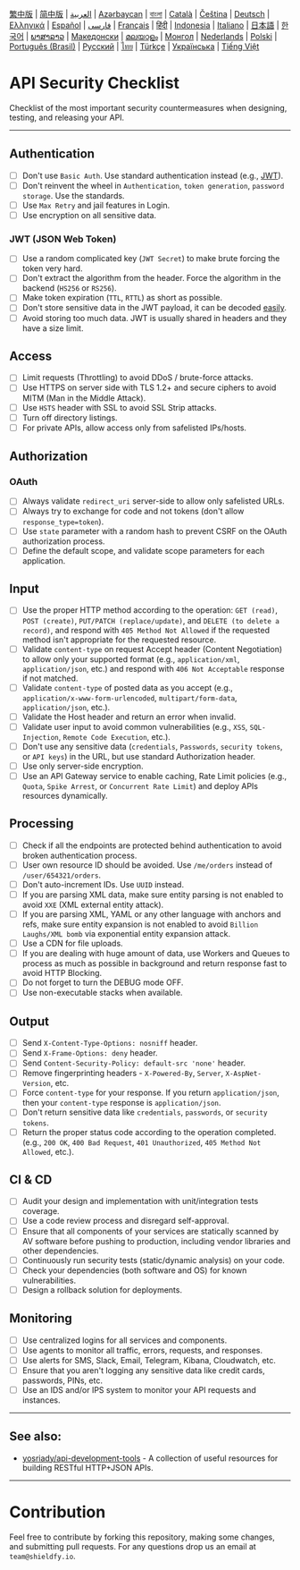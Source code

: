 [繁中版](./README-tw.md) | [简中版](./README-zh.md) | [العربية](./README-ar.md) | [Azərbaycan](./README-az.md) | [বাংলা](./README-bn.md) | [Català](./README-ca.md) | [Čeština](./README-cs.md) | [Deutsch](./README-de.md) | [Ελληνικά](./README-el.md) | [Español](./README-es.md) | [فارسی](./README-fa.md) | [Français](./README-fr.md) | [हिंदी](./README-hi.md) | [Indonesia](./README-id.md) | [Italiano](./README-it.md) | [日本語](./README-ja.md) | [한국어](./README-ko.md) | [ພາສາລາວ](./README-lo.md) | [Македонски](./README-mk.md) | [മലയാളം](./README-ml.md) | [Монгол](./README-mn.md) | [Nederlands](./README-nl.md) | [Polski](./README-pl.md) | [Português (Brasil)](./README-pt_BR.md) | [Русский](./README-ru.md) | [ไทย](./README-th.md) | [Türkçe](./README-tr.md) | [Українська](./README-uk.md) | [Tiếng Việt](./README-vi.md)

# API Security Checklist

Checklist of the most important security countermeasures when designing, testing, and releasing your API.

---

## Authentication

- [ ] Don't use `Basic Auth`. Use standard authentication instead (e.g., [JWT](https://jwt.io/)).
- [ ] Don't reinvent the wheel in `Authentication`, `token generation`, `password storage`. Use the standards.
- [ ] Use `Max Retry` and jail features in Login.
- [ ] Use encryption on all sensitive data.

### JWT (JSON Web Token)

- [ ] Use a random complicated key (`JWT Secret`) to make brute forcing the token very hard.
- [ ] Don't extract the algorithm from the header. Force the algorithm in the backend (`HS256` or `RS256`).
- [ ] Make token expiration (`TTL`, `RTTL`) as short as possible.
- [ ] Don't store sensitive data in the JWT payload, it can be decoded [easily](https://jwt.io/#debugger-io).
- [ ] Avoid storing too much data. JWT is usually shared in headers and they have a size limit.

## Access

- [ ] Limit requests (Throttling) to avoid DDoS / brute-force attacks.
- [ ] Use HTTPS on server side with TLS 1.2+ and secure ciphers to avoid MITM (Man in the Middle Attack).
- [ ] Use `HSTS` header with SSL to avoid SSL Strip attacks.
- [ ] Turn off directory listings.
- [ ] For private APIs, allow access only from safelisted IPs/hosts.

## Authorization

### OAuth

- [ ] Always validate `redirect_uri` server-side to allow only safelisted URLs.
- [ ] Always try to exchange for code and not tokens (don't allow `response_type=token`).
- [ ] Use `state` parameter with a random hash to prevent CSRF on the OAuth authorization process.
- [ ] Define the default scope, and validate scope parameters for each application.

## Input

- [ ] Use the proper HTTP method according to the operation: `GET (read)`, `POST (create)`, `PUT/PATCH (replace/update)`, and `DELETE (to delete a record)`, and respond with `405 Method Not Allowed` if the requested method isn't appropriate for the requested resource.
- [ ] Validate `content-type` on request Accept header (Content Negotiation) to allow only your supported format (e.g., `application/xml`, `application/json`, etc.) and respond with `406 Not Acceptable` response if not matched.
- [ ] Validate `content-type` of posted data as you accept (e.g., `application/x-www-form-urlencoded`, `multipart/form-data`, `application/json`, etc.).
- [ ] Validate the Host header and return an error when invalid.
- [ ] Validate user input to avoid common vulnerabilities (e.g., `XSS`, `SQL-Injection`, `Remote Code Execution`, etc.).
- [ ] Don't use any sensitive data (`credentials`, `Passwords`, `security tokens`, or `API keys`) in the URL, but use standard Authorization header.
- [ ] Use only server-side encryption.
- [ ] Use an API Gateway service to enable caching, Rate Limit policies (e.g., `Quota`, `Spike Arrest`, or `Concurrent Rate Limit`) and deploy APIs resources dynamically.

## Processing

- [ ] Check if all the endpoints are protected behind authentication to avoid broken authentication process.
- [ ] User own resource ID should be avoided. Use `/me/orders` instead of `/user/654321/orders`.
- [ ] Don't auto-increment IDs. Use `UUID` instead.
- [ ] If you are parsing XML data, make sure entity parsing is not enabled to avoid `XXE` (XML external entity attack).
- [ ] If you are parsing XML, YAML or any other language with anchors and refs, make sure entity expansion is not enabled to avoid `Billion Laughs/XML bomb` via exponential entity expansion attack.
- [ ] Use a CDN for file uploads.
- [ ] If you are dealing with huge amount of data, use Workers and Queues to process as much as possible in background and return response fast to avoid HTTP Blocking.
- [ ] Do not forget to turn the DEBUG mode OFF.
- [ ] Use non-executable stacks when available.

## Output

- [ ] Send `X-Content-Type-Options: nosniff` header.
- [ ] Send `X-Frame-Options: deny` header.
- [ ] Send `Content-Security-Policy: default-src 'none'` header.
- [ ] Remove fingerprinting headers - `X-Powered-By`, `Server`, `X-AspNet-Version`, etc.
- [ ] Force `content-type` for your response. If you return `application/json`, then your `content-type` response is `application/json`.
- [ ] Don't return sensitive data like `credentials`, `passwords`, or `security tokens`.
- [ ] Return the proper status code according to the operation completed. (e.g., `200 OK`, `400 Bad Request`, `401 Unauthorized`, `405 Method Not Allowed`, etc.).

## CI & CD

- [ ] Audit your design and implementation with unit/integration tests coverage.
- [ ] Use a code review process and disregard self-approval.
- [ ] Ensure that all components of your services are statically scanned by AV software before pushing to production, including vendor libraries and other dependencies.
- [ ] Continuously run security tests (static/dynamic analysis) on your code.
- [ ] Check your dependencies (both software and OS) for known vulnerabilities.
- [ ] Design a rollback solution for deployments.

## Monitoring

- [ ] Use centralized logins for all services and components.
- [ ] Use agents to monitor all traffic, errors, requests, and responses.
- [ ] Use alerts for SMS, Slack, Email, Telegram, Kibana, Cloudwatch, etc.
- [ ] Ensure that you aren't logging any sensitive data like credit cards, passwords, PINs, etc.
- [ ] Use an IDS and/or IPS system to monitor your API requests and instances.

---

## See also:

- [yosriady/api-development-tools](https://github.com/yosriady/api-development-tools) - A collection of useful resources for building RESTful HTTP+JSON APIs.

---

# Contribution

Feel free to contribute by forking this repository, making some changes, and submitting pull requests. For any questions drop us an email at `team@shieldfy.io`.
